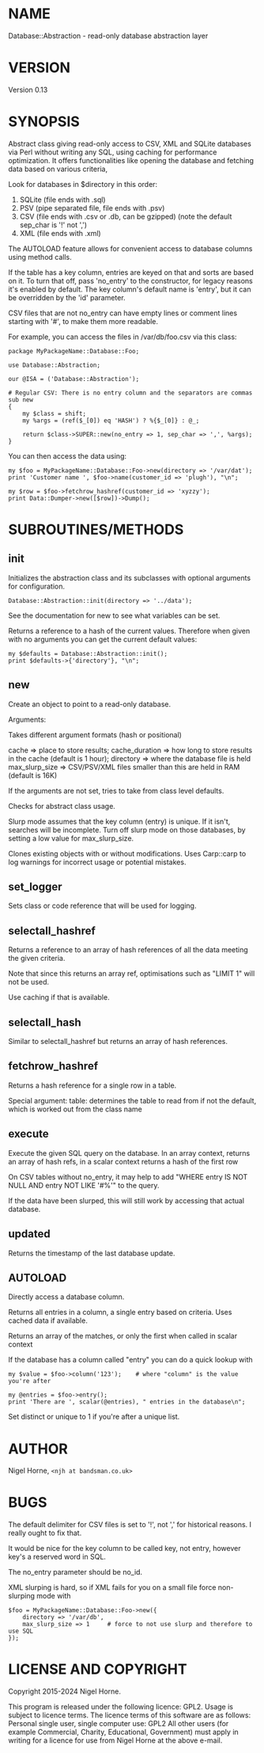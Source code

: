 # NAME

Database::Abstraction - read-only database abstraction layer

# VERSION

Version 0.13

# SYNOPSIS

Abstract class giving read-only access to CSV, XML and SQLite databases via Perl without writing any SQL,
using caching for performance optimization.
It offers functionalities like opening the database and fetching data based on various criteria,

Look for databases in $directory in this order:
1) SQLite (file ends with .sql)
2) PSV (pipe separated file, file ends with .psv)
3) CSV (file ends with .csv or .db, can be gzipped) (note the default sep\_char is '!' not ',')
4) XML (file ends with .xml)

The AUTOLOAD feature allows for convenient access to database columns using method calls.

If the table has a key column,
entries are keyed on that and sorts are based on it.
To turn that off, pass 'no\_entry' to the constructor, for legacy
reasons it's enabled by default.
The key column's default name is 'entry', but it can be overridden by the 'id' parameter.

CSV files that are not no\_entry can have empty lines or comment lines starting with '#',
to make them more readable.

For example, you can access the files in /var/db/foo.csv via this class:

    package MyPackageName::Database::Foo;

    use Database::Abstraction;

    our @ISA = ('Database::Abstraction');

    # Regular CSV: There is no entry column and the separators are commas
    sub new
    {
        my $class = shift;
        my %args = (ref($_[0]) eq 'HASH') ? %{$_[0]} : @_;

        return $class->SUPER::new(no_entry => 1, sep_char => ',', %args);
    }

You can then access the data using:

    my $foo = MyPackageName::Database::Foo->new(directory => '/var/dat');
    print 'Customer name ', $foo->name(customer_id => 'plugh'), "\n";

    my $row = $foo->fetchrow_hashref(customer_id => 'xyzzy');
    print Data::Dumper->new([$row])->Dump();

# SUBROUTINES/METHODS

## init

Initializes the abstraction class and its subclasses with optional arguments for configuration.

    Database::Abstraction::init(directory => '../data');

See the documentation for new to see what variables can be set.

Returns a reference to a hash of the current values.
Therefore when given with no arguments you can get the current default values:

    my $defaults = Database::Abstraction::init();
    print $defaults->{'directory'}, "\n";

## new

Create an object to point to a read-only database.

Arguments:

Takes different argument formats (hash or positional)

cache => place to store results;
cache\_duration => how long to store results in the cache (default is 1 hour);
directory => where the database file is held
max\_slurp\_size => CSV/PSV/XML files smaller than this are held in RAM (default is 16K)

If the arguments are not set, tries to take from class level defaults.

Checks for abstract class usage.

Slurp mode assumes that the key column (entry) is unique.
If it isn't, searches will be incomplete.
Turn off slurp mode on those databases,
by setting a low value for max\_slurp\_size.

Clones existing objects with or without modifications.
Uses Carp::carp to log warnings for incorrect usage or potential mistakes.

## set\_logger

Sets class or code reference that will be used for logging.

## selectall\_hashref

Returns a reference to an array of hash references of all the data meeting
the given criteria.

Note that since this returns an array ref,
optimisations such as "LIMIT 1" will not be used.

Use caching if that is available.

## selectall\_hash

Similar to selectall\_hashref but returns an array of hash references.

## fetchrow\_hashref

Returns a hash reference for a single row in a table.

Special argument: table: determines the table to read from if not the default,
which is worked out from the class name

## execute

Execute the given SQL query on the database.
In an array context, returns an array of hash refs,
in a scalar context returns a hash of the first row

On CSV tables without no\_entry, it may help to add
"WHERE entry IS NOT NULL AND entry NOT LIKE '#%'"
to the query.

If the data have been slurped,
this will still work by accessing that actual database.

## updated

Returns the timestamp of the last database update.

## AUTOLOAD

Directly access a database column.

Returns all entries in a column, a single entry based on criteria.
Uses cached data if available.

Returns an array of the matches,
or only the first when called in scalar context

If the database has a column called "entry" you can do a quick lookup with

    my $value = $foo->column('123');    # where "column" is the value you're after

    my @entries = $foo->entry();
    print 'There are ', scalar(@entries), " entries in the database\n";

Set distinct or unique to 1 if you're after a unique list.

# AUTHOR

Nigel Horne, `<njh at bandsman.co.uk>`

# BUGS

The default delimiter for CSV files is set to '!', not ',' for historical reasons.
I really ought to fix that.

It would be nice for the key column to be called key, not entry,
however key's a reserved word in SQL.

The no\_entry parameter should be no\_id.

XML slurping is hard,
so if XML fails for you on a small file force non-slurping mode with

    $foo = MyPackageName::Database::Foo->new({
        directory => '/var/db',
        max_slurp_size => 1     # force to not use slurp and therefore to use SQL
    });

# LICENSE AND COPYRIGHT

Copyright 2015-2024 Nigel Horne.

This program is released under the following licence: GPL2.
Usage is subject to licence terms.
The licence terms of this software are as follows:
Personal single user, single computer use: GPL2
All other users (for example Commercial, Charity, Educational, Government)
must apply in writing for a licence for use from Nigel Horne at the
above e-mail.
